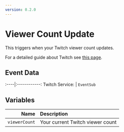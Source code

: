 ```yaml
---
version: 0.2.0
---
```


# Viewer Count Update
This triggers when your Twitch viewer count updates.

For a detailed guide about Twitch see [this page](/Platforms/Twitch).

## Event Data
:----|:------------:
Twitch Service: | `EventSub`

## Variables
Name | Description
----:|:------------
`viewerCount` | Your current Twitch viewer count